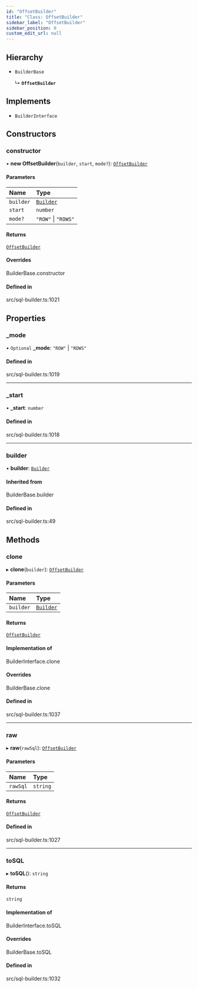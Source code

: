 ```yaml
---
id: "OffsetBuilder"
title: "Class: OffsetBuilder"
sidebar_label: "OffsetBuilder"
sidebar_position: 0
custom_edit_url: null
---
```


## Hierarchy

- `BuilderBase`

  ↳ **`OffsetBuilder`**

## Implements

- `BuilderInterface`

## Constructors

### constructor

• **new OffsetBuilder**(`builder`, `start`, `mode?`): [`OffsetBuilder`](OffsetBuilder.md)

#### Parameters

| Name | Type |
| :------ | :------ |
| `builder` | [`Builder`](Builder.md) |
| `start` | `number` |
| `mode?` | ``"ROW"`` \| ``"ROWS"`` |

#### Returns

[`OffsetBuilder`](OffsetBuilder.md)

#### Overrides

BuilderBase.constructor

#### Defined in

src/sql-builder.ts:1021

## Properties

### \_mode

• `Optional` **\_mode**: ``"ROW"`` \| ``"ROWS"``

#### Defined in

src/sql-builder.ts:1019

___

### \_start

• **\_start**: `number`

#### Defined in

src/sql-builder.ts:1018

___

### builder

• **builder**: [`Builder`](Builder.md)

#### Inherited from

BuilderBase.builder

#### Defined in

src/sql-builder.ts:49

## Methods

### clone

▸ **clone**(`builder`): [`OffsetBuilder`](OffsetBuilder.md)

#### Parameters

| Name | Type |
| :------ | :------ |
| `builder` | [`Builder`](Builder.md) |

#### Returns

[`OffsetBuilder`](OffsetBuilder.md)

#### Implementation of

BuilderInterface.clone

#### Overrides

BuilderBase.clone

#### Defined in

src/sql-builder.ts:1037

___

### raw

▸ **raw**(`rawSql`): [`OffsetBuilder`](OffsetBuilder.md)

#### Parameters

| Name | Type |
| :------ | :------ |
| `rawSql` | `string` |

#### Returns

[`OffsetBuilder`](OffsetBuilder.md)

#### Defined in

src/sql-builder.ts:1027

___

### toSQL

▸ **toSQL**(): `string`

#### Returns

`string`

#### Implementation of

BuilderInterface.toSQL

#### Overrides

BuilderBase.toSQL

#### Defined in

src/sql-builder.ts:1032
